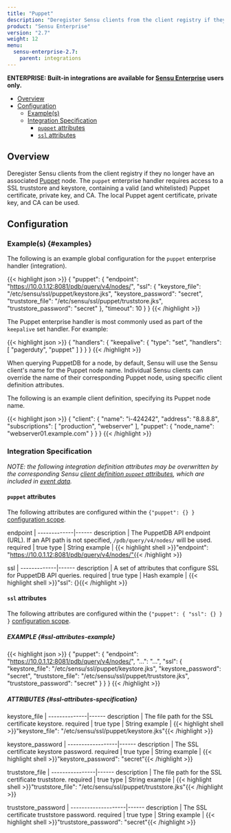 ```yaml
---
title: "Puppet"
description: "Deregister Sensu clients from the client registry if they no longer have an associated Puppet node."
product: "Sensu Enterprise"
version: "2.7"
weight: 12
menu:
  sensu-enterprise-2.7:
    parent: integrations
---
```

**ENTERPRISE: Built-in integrations are available for [Sensu Enterprise][1]
users only.**

- [Overview](#overview)
- [Configuration](#configuration)
  - [Example(s)](#examples)
  - [Integration Specification](#integration-specification)
    - [`puppet` attributes](#puppet-attributes)
    - [`ssl` attributes](#ssl-attributes)

## Overview

Deregister Sensu clients from the client registry if they no longer have an
associated [Puppet][2] node. The `puppet` enterprise handler requires access to
a SSL truststore and keystore, containing a valid (and whitelisted) Puppet
certificate, private key, and CA. The local Puppet agent certificate, private
key, and CA can be used.

## Configuration

### Example(s) {#examples}

The following is an example global configuration for the `puppet` enterprise
handler (integration).

{{< highlight json >}}
{
  "puppet": {
    "endpoint": "https://10.0.1.12:8081/pdb/query/v4/nodes/",
    "ssl": {
      "keystore_file": "/etc/sensu/ssl/puppet/keystore.jks",
      "keystore_password": "secret",
      "truststore_file": "/etc/sensu/ssl/puppet/truststore.jks",
      "truststore_password": "secret"
    },
    "timeout": 10
  }
}
{{< /highlight >}}

The Puppet enterprise handler is most commonly used as part of the `keepalive`
set handler. For example:

{{< highlight json >}}
{
  "handlers": {
    "keepalive": {
      "type": "set",
      "handlers": [
        "pagerduty",
        "puppet"
      ]
    }
  }
}
{{< /highlight >}}

When querying PuppetDB for a node, by default, Sensu will use the Sensu client's
name for the Puppet node name. Individual Sensu clients can override the name of
their corresponding Puppet node, using specific client definition attributes.

The following is an example client definition, specifying its Puppet node name.

{{< highlight json >}}
{
  "client": {
    "name": "i-424242",
    "address": "8.8.8.8",
    "subscriptions": [
      "production",
      "webserver"
    ],
    "puppet": {
      "node_name": "webserver01.example.com"
    }
  }
}
{{< /highlight >}}

### Integration Specification

_NOTE: the following integration definition attributes may be overwritten by
the corresponding Sensu [client definition `puppet` attributes][3], which are
included in [event data][4]._

#### `puppet` attributes

The following attributes are configured within the `{"puppet": {} }`
[configuration scope][5].

endpoint     | 
-------------|------
description  | The PuppetDB API endpoint (URL). If an API path is not specified, `/pdb/query/v4/nodes/` will be used.
required     | true
type         | String
example      | {{< highlight shell >}}"endpoint": "https://10.0.1.12:8081/pdb/query/v4/nodes/"{{< /highlight >}}

ssl          | 
-------------|------
description  | A set of attributes that configure SSL for PuppetDB API queries.
required     | true
type         | Hash
example      | {{< highlight shell >}}"ssl": {}{{< /highlight >}}

#### `ssl` attributes

The following attributes are configured within the `{"puppet": { "ssl": {} } }`
[configuration scope][3].

##### EXAMPLE {#ssl-attributes-example}

{{< highlight json >}}
{
  "puppet": {
    "endpoint": "https://10.0.1.12:8081/pdb/query/v4/nodes/",
    "...": "...",
    "ssl": {
      "keystore_file": "/etc/sensu/ssl/puppet/keystore.jks",
      "keystore_password": "secret",
      "truststore_file": "/etc/sensu/ssl/puppet/truststore.jks",
      "truststore_password": "secret"
    }
  }
}
{{< /highlight >}}

##### ATTRIBUTES {#ssl-attributes-specification}

keystore_file | 
--------------|------
description   | The file path for the SSL certificate keystore.
required      | true
type          | String
example       | {{< highlight shell >}}"keystore_file": "/etc/sensu/ssl/puppet/keystore.jks"{{< /highlight >}}

keystore_password | 
------------------|------
description       | The SSL certificate keystore password.
required          | true
type              | String
example           | {{< highlight shell >}}"keystore_password": "secret"{{< /highlight >}}

truststore_file | 
----------------|------
description     | The file path for the SSL certificate truststore.
required        | true
type            | String
example         | {{< highlight shell >}}"truststore_file": "/etc/sensu/ssl/puppet/truststore.jks"{{< /highlight >}}

truststore_password | 
--------------------|------
description         | The SSL certificate truststore password.
required            | true
type                | String
example             | {{< highlight shell >}}"truststore_password": "secret"{{< /highlight >}}


[?]:  #
[1]:  /sensu-enterprise
[2]:  https://puppet.com?ref=sensu-enterprise
[3]:  /sensu-core/1.0/reference/clients#puppet-attributes
[4]:  /sensu-core/1.0/reference/events#event-data
[5]:  /sensu-core/1.0/reference/configuration#configuration-scopes
